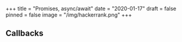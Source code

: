 +++
title = "Promises, async/await"
date = "2020-01-17"
draft = false
pinned = false
image = "/img/hackerrank.png"
+++
## Callbacks